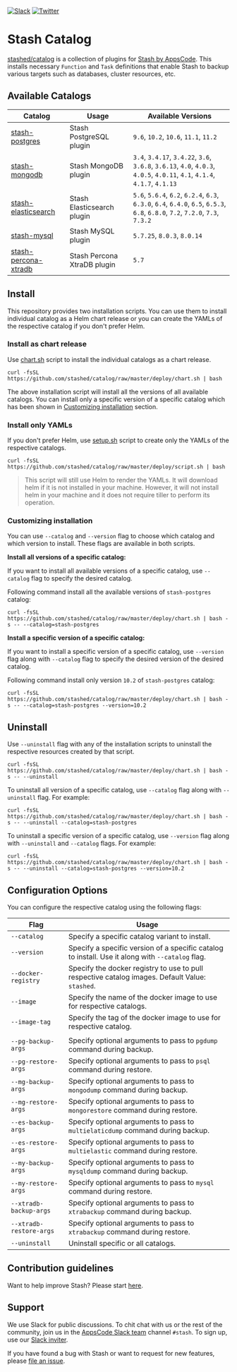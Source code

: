 [![Slack](https://slack.appscode.com/badge.svg)](https://slack.appscode.com)
[![Twitter](https://img.shields.io/twitter/follow/appscodehq.svg?style=social&logo=twitter&label=Follow)](https://twitter.com/intent/follow?screen_name=AppsCodeHQ)

# Stash Catalog

[stashed/catalog](https://github.com/stashed/catalog) is a collection of plugins for [Stash by AppsCode](https://appscode.com/products/stash/). This installs necessary `Function` and `Task` definitions that enable Stash to backup various targets such as databases, cluster resources, etc.

## Available Catalogs

| Catalog                                                         | Usage                       | Available Versions                                                                                                             |
| --------------------------------------------------------------- | --------------------------- | ------------------------------------------------------------------------------------------------------------------------------ |
| [stash-postgres](https://github.com/stashed/postgres)           | Stash PostgreSQL plugin     | `9.6`, `10.2`, `10.6`, `11.1`, `11.2`                                                                                          |
| [stash-mongodb](https://github.com/stashed/mongodb)             | Stash MongoDB plugin        | `3.4`, `3.4.17`, `3.4.22`, `3.6`, `3.6.8`, `3.6.13`, `4.0`, `4.0.3`, `4.0.5`, `4.0.11`, `4.1`, `4.1.4`, `4.1.7`, `4.1.13`      |
| [stash-elasticsearch](https://github.com/stashed/elasticsearch) | Stash Elasticsearch plugin  | `5.6`, `5.6.4`, `6.2`, `6.2.4`, `6.3`, `6.3.0`, `6.4`, `6.4.0`, `6.5`, `6.5.3`, `6.8`, `6.8.0`, `7.2`, `7.2.0`, `7.3`, `7.3.2` |
| [stash-mysql](https://github.com/stashed/postgres)              | Stash MySQL plugin          | `5.7.25`, `8.0.3`, `8.0.14`                                                                                                    |
| [stash-percona-xtradb](https://github.com/stashed/postgres)     | Stash Percona XtraDB plugin | `5.7`                                                                                                                          |

## Install

This repository provides two installation scripts. You can use them to install individual catalog as a Helm chart release or you can create the YAMLs of the respective catalog if you don't prefer Helm.

### Install as chart release

Use [chart.sh](https://github.com/stashed/catalog/blob/master/deploy/chart.sh) script to install the individual catalogs as a chart release.

```console
curl -fsSL https://github.com/stashed/catalog/raw/master/deploy/chart.sh | bash
```

The above installation script will install all the versions of all available catalogs. You can install only a specific version of a specific catalog which has been shown in [Customizing installation](#customizing-installation) section.

### Install only YAMLs

If you don't prefer Helm, use [setup.sh](https://github.com/stashed/catalog/blob/master/deploy/script.sh) script to create only the YAMLs of the respective catalogs.

```console
curl -fsSL https://github.com/stashed/catalog/raw/master/deploy/script.sh | bash
```

> This script will still use Helm to render the YAMLs. It will download helm if it is not installed in your machine. However, it will not install helm in your machine and it does not require tiller to perform its operation.

### Customizing installation

You can use `--catalog` and `--version` flag to choose which catalog and which version to install. These flags are available in both scripts.

**Install all versions of a specific catalog:**

If you want to install all available versions of a specific catalog, use `--catalog` flag to specify the desired catalog.

Following command install all the available versions of `stash-postgres` catalog:

```console
curl -fsSL https://github.com/stashed/catalog/raw/master/deploy/chart.sh | bash -s -- --catalog=stash-postgres
```

**Install a specific version of a specific catalog:**

If you want to install a specific version of a specific catalog, use `--version` flag along with `--catalog` flag to specify the desired version of the desired catalog.

Following command install only version `10.2` of `stash-postgres` catalog:

```console
curl -fsSL https://github.com/stashed/catalog/raw/master/deploy/chart.sh | bash -s -- --catalog=stash-postgres --version=10.2
```

## Uninstall

Use `--uninstall` flag with any of the installation scripts to uninstall the respective resources created by that script.

```console
curl -fsSL https://github.com/stashed/catalog/raw/master/deploy/chart.sh | bash -s -- --uninstall
```

To uninstall all version of a specific catalog, use `--catalog` flag along with `--uninstall` flag. For example:

```console
curl -fsSL https://github.com/stashed/catalog/raw/master/deploy/chart.sh | bash -s -- --uninstall --catalog=stash-postgres
```

To uninstall a specific version of a specific catalog, use `--version` flag along with `--uninstall` and `--catalog` flags. For example:

```console
curl -fsSL https://github.com/stashed/catalog/raw/master/deploy/chart.sh | bash -s -- --uninstall --catalog=stash-postgres --version=10.2
```

## Configuration Options

You can configure the respective catalog using the following flags:

| Flag                    | Usage                                                                                            |
| ----------------------- | ------------------------------------------------------------------------------------------------ |
| `--catalog`             | Specify a specific catalog variant to install.                                                   |
| `--version`             | Specify a specific version of a specific catalog to install. Use it along with `--catalog` flag. |
| `--docker-registry`     | Specify the docker registry to use to pull respective catalog images. Default Value: `stashed`.  |
| `--image`               | Specify the name of the docker image to use for respective catalogs.                             |
| `--image-tag`           | Specify the tag of the docker image to use for respective catalog.                               |
|                         |
| `--pg-backup-args`      | Specify optional arguments to pass to `pgdump` command during backup.                            |
| `--pg-restore-args`     | Specify optional arguments to pass to `psql` command during restore.                             |
| `--mg-backup-args`      | Specify optional arguments to pass to `mongodump` command during backup.                         |
| `--mg-restore-args`     | Specify optional arguments to pass to `mongorestore` command during restore.                     |
| `--es-backup-args`      | Specify optional arguments to pass to `multielaticdump` command during backup.                   |
| `--es-restore-args`     | Specify optional arguments to pass to `multielastic` command during restore.                     |
| `--my-backup-args`      | Specify optional arguments to pass to `mysqldump` command during backup.                         |
| `--my-restore-args`     | Specify optional arguments to pass to `mysql` command during restore.                            |
| `--xtradb-backup-args`  | Specify optional arguments to pass to `xtrabackup` command during backup.                        |
| `--xtradb-restore-args` | Specify optional arguments to pass to `xtrabackup` command during restore.                       |
| `--uninstall`           | Uninstall specific or all catalogs.                                                              |

## Contribution guidelines

Want to help improve Stash? Please start [here](https://appscode.com/products/stash/0.8.3/welcome/contributing).

## Support

We use Slack for public discussions. To chit chat with us or the rest of the community, join us in the [AppsCode Slack team](https://appscode.slack.com/messages/C8NCX6N23/details/) channel `#stash`. To sign up, use our [Slack inviter](https://slack.appscode.com/).

If you have found a bug with Stash or want to request for new features, please [file an issue](https://github.com/stashed/stash/issues/new).
